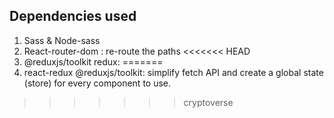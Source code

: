 

## Dependencies used
1. Sass & Node-sass 
2. React-router-dom : re-route the paths
<<<<<<< HEAD
3. @reduxjs/toolkit redux:
=======
3. react-redux @reduxjs/toolkit: simplify fetch API and create a global state (store) for every component to use.
>>>>>>> cryptoverse
